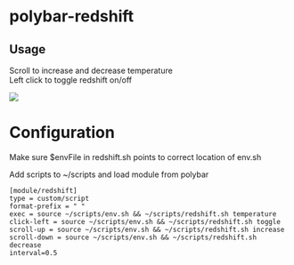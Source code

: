 # polybar-redshift

## Usage 
Scroll to increase and decrease temperature <br />
Left click to toggle redshift on/off


<img src="https://media.giphy.com/media/cPkE0bq6KMPAUPzikZ/giphy.gif"/>


# Configuration 
Make sure $envFile in redshift.sh points to correct location of env.sh <br />


Add scripts to ~/scripts and load module from polybar

```
[module/redshift]
type = custom/script
format-prefix = " "  
exec = source ~/scripts/env.sh && ~/scripts/redshift.sh temperature 
click-left = source ~/scripts/env.sh && ~/scripts/redshift.sh toggle 
scroll-up = source ~/scripts/env.sh && ~/scripts/redshift.sh increase
scroll-down = source ~/scripts/env.sh && ~/scripts/redshift.sh decrease
interval=0.5
```
